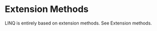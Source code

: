 # Extension Methods

LINQ is entirely based on extension methods. See Extension methods.
<!--stackedit_data:
eyJoaXN0b3J5IjpbLTk2MjMwMjIwOV19
-->